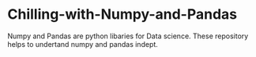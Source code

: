 # Chilling-with-Numpy-and-Pandas
Numpy and Pandas are python libaries for Data science. These repository helps to undertand numpy and pandas indept. 
